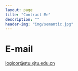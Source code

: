 ```yaml
---
layout: page
title: "Contract Me"
description: ""  
header-img: "img/semantic.jpg"  
---
```


# E-mail

logicor@stu.xjtu.edu.cn
